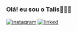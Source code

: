 ### Olá! eu sou o Talis👨🏿‍💻

[![instagram](https://img.shields.io/badge/Instagram-E4405F?style=for-the-badge&logo=instagram&logoColor=white)](https://www.instagram.com/talisssilva/)
[![linked](https://img.shields.io/badge/LinkedIn-0077B5?style=for-the-badge&logo=linkedin&logoColor=white)](https://www.linkedin.com/in/talisbrisida/)
